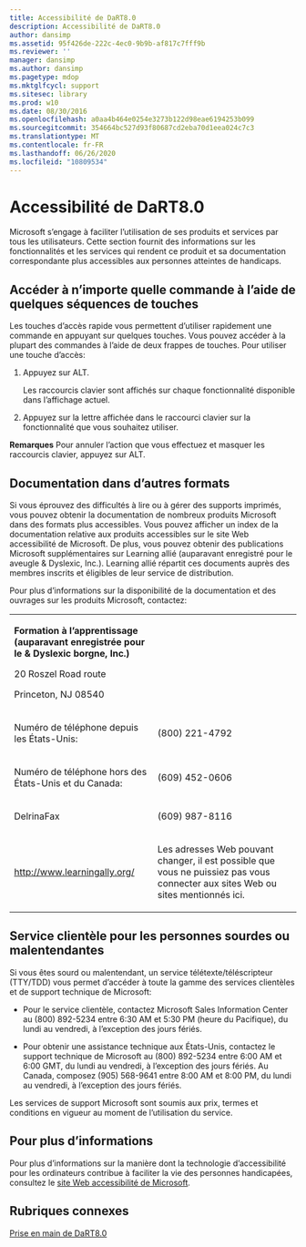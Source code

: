 ```yaml
---
title: Accessibilité de DaRT8.0
description: Accessibilité de DaRT8.0
author: dansimp
ms.assetid: 95f426de-222c-4ec0-9b9b-af817c7fff9b
ms.reviewer: ''
manager: dansimp
ms.author: dansimp
ms.pagetype: mdop
ms.mktglfcycl: support
ms.sitesec: library
ms.prod: w10
ms.date: 08/30/2016
ms.openlocfilehash: a0aa4b464e0254e3273b122d98eae6194253b099
ms.sourcegitcommit: 354664bc527d93f80687cd2eba70d1eea024c7c3
ms.translationtype: MT
ms.contentlocale: fr-FR
ms.lasthandoff: 06/26/2020
ms.locfileid: "10809534"
---
```

# Accessibilité de DaRT8.0


Microsoft s’engage à faciliter l’utilisation de ses produits et services par tous les utilisateurs. Cette section fournit des informations sur les fonctionnalités et les services qui rendent ce produit et sa documentation correspondante plus accessibles aux personnes atteintes de handicaps.

## Accéder à n’importe quelle commande à l’aide de quelques séquences de touches


Les touches d’accès rapide vous permettent d’utiliser rapidement une commande en appuyant sur quelques touches. Vous pouvez accéder à la plupart des commandes à l’aide de deux frappes de touches. Pour utiliser une touche d’accès:

1.  Appuyez sur ALT.

    Les raccourcis clavier sont affichés sur chaque fonctionnalité disponible dans l’affichage actuel.

2.  Appuyez sur la lettre affichée dans le raccourci clavier sur la fonctionnalité que vous souhaitez utiliser.

**Remarques**  Pour annuler l’action que vous effectuez et masquer les raccourcis clavier, appuyez sur ALT.

 

## Documentation dans d’autres formats


Si vous éprouvez des difficultés à lire ou à gérer des supports imprimés, vous pouvez obtenir la documentation de nombreux produits Microsoft dans des formats plus accessibles. Vous pouvez afficher un index de la documentation relative aux produits accessibles sur le site Web accessibilité de Microsoft. De plus, vous pouvez obtenir des publications Microsoft supplémentaires sur Learning allié (auparavant enregistré pour le aveugle & Dyslexic, Inc.). Learning allié répartit ces documents auprès des membres inscrits et éligibles de leur service de distribution.

Pour plus d’informations sur la disponibilité de la documentation et des ouvrages sur les produits Microsoft, contactez:

<table>
<colgroup>
<col width="50%" />
<col width="50%" />
</colgroup>
<tbody>
<tr class="odd">
<td align="left"><p><strong>Formation à l’apprentissage (auparavant enregistrée pour le &amp; Dyslexic borgne, Inc.)</strong></p>
<p>20 Roszel Road route</p>
<p>Princeton, NJ 08540</p></td>
<td align="left"><p></p></td>
</tr>
<tr class="even">
<td align="left"><p>Numéro de téléphone depuis les États-Unis:</p></td>
<td align="left"><p>(800) 221-4792</p></td>
</tr>
<tr class="odd">
<td align="left"><p>Numéro de téléphone hors des États-Unis et du Canada:</p></td>
<td align="left"><p>(609) 452-0606</p></td>
</tr>
<tr class="even">
<td align="left"><p>DelrinaFax</p></td>
<td align="left"><p>(609) 987-8116</p></td>
</tr>
<tr class="odd">
<td align="left"><p><a href="https://go.microsoft.com/fwlink/?linkid=239" data-raw-source="[http://www.learningally.org/](https://go.microsoft.com/fwlink/?linkid=239)">http://www.learningally.org/</a></p></td>
<td align="left"><p>Les adresses Web pouvant changer, il est possible que vous ne puissiez pas vous connecter aux sites Web ou sites mentionnés ici.</p></td>
</tr>
</tbody>
</table>

 

## Service clientèle pour les personnes sourdes ou malentendantes


Si vous êtes sourd ou malentendant, un service télétexte/téléscripteur (TTY/TDD) vous permet d’accéder à toute la gamme des services clientèles et de support technique de Microsoft:

-   Pour le service clientèle, contactez Microsoft Sales Information Center au (800) 892-5234 entre 6:30 AM et 5:30 PM (heure du Pacifique), du lundi au vendredi, à l’exception des jours fériés.

-   Pour obtenir une assistance technique aux États-Unis, contactez le support technique de Microsoft au (800) 892-5234 entre 6:00 AM et 6:00 GMT, du lundi au vendredi, à l’exception des jours fériés. Au Canada, composez (905) 568-9641 entre 8:00 AM et 8:00 PM, du lundi au vendredi, à l’exception des jours fériés.

Les services de support Microsoft sont soumis aux prix, termes et conditions en vigueur au moment de l’utilisation du service.

## Pour plus d’informations


Pour plus d’informations sur la manière dont la technologie d’accessibilité pour les ordinateurs contribue à faciliter la vie des personnes handicapées, consultez le [site Web accessibilité de Microsoft](https://go.microsoft.com/fwlink/?linkid=8431).

## Rubriques connexes


[Prise en main de DaRT8.0](getting-started-with-dart-80-dart-8.md)

 

 





